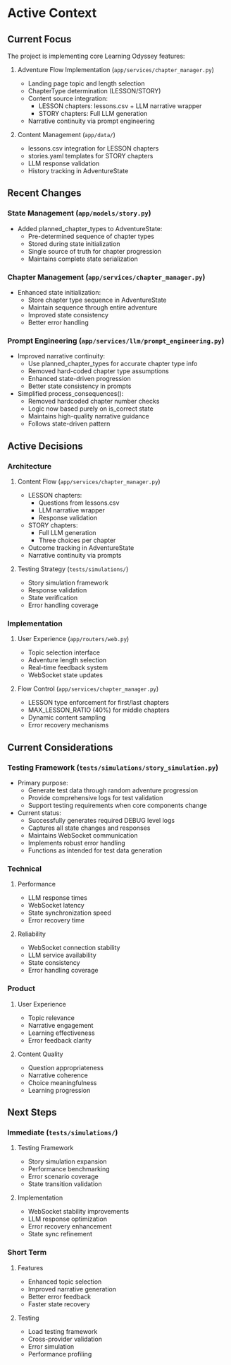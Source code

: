 # Active Context

## Current Focus
The project is implementing core Learning Odyssey features:

1. Adventure Flow Implementation (`app/services/chapter_manager.py`)
   - Landing page topic and length selection
   - ChapterType determination (LESSON/STORY)
   - Content source integration:
     - LESSON chapters: lessons.csv + LLM narrative wrapper
     - STORY chapters: Full LLM generation
   - Narrative continuity via prompt engineering

2. Content Management (`app/data/`)
   - lessons.csv integration for LESSON chapters
   - stories.yaml templates for STORY chapters
   - LLM response validation
   - History tracking in AdventureState

## Recent Changes

### State Management (`app/models/story.py`)
- Added planned_chapter_types to AdventureState:
  * Pre-determined sequence of chapter types
  * Stored during state initialization
  * Single source of truth for chapter progression
  * Maintains complete state serialization

### Chapter Management (`app/services/chapter_manager.py`)
- Enhanced state initialization:
  * Store chapter type sequence in AdventureState
  * Maintain sequence through entire adventure
  * Improved state consistency
  * Better error handling

### Prompt Engineering (`app/services/llm/prompt_engineering.py`)
- Improved narrative continuity:
  * Use planned_chapter_types for accurate chapter type info
  * Removed hard-coded chapter type assumptions
  * Enhanced state-driven progression
  * Better state consistency in prompts
- Simplified process_consequences():
  * Removed hardcoded chapter number checks
  * Logic now based purely on is_correct state
  * Maintains high-quality narrative guidance
  * Follows state-driven pattern

## Active Decisions

### Architecture
1. Content Flow (`app/services/chapter_manager.py`)
   - LESSON chapters:
     * Questions from lessons.csv
     * LLM narrative wrapper
     * Response validation
   - STORY chapters:
     * Full LLM generation
     * Three choices per chapter
   - Outcome tracking in AdventureState
   - Narrative continuity via prompts

2. Testing Strategy (`tests/simulations/`)
   - Story simulation framework
   - Response validation
   - State verification
   - Error handling coverage

### Implementation
1. User Experience (`app/routers/web.py`)
   - Topic selection interface
   - Adventure length selection
   - Real-time feedback system
   - WebSocket state updates

2. Flow Control (`app/services/chapter_manager.py`)
   - LESSON type enforcement for first/last chapters
   - MAX_LESSON_RATIO (40%) for middle chapters
   - Dynamic content sampling
   - Error recovery mechanisms

## Current Considerations

### Testing Framework (`tests/simulations/story_simulation.py`)
- Primary purpose:
  * Generate test data through random adventure progression
  * Provide comprehensive logs for test validation
  * Support testing requirements when core components change
- Current status:
  * Successfully generates required DEBUG level logs
  * Captures all state changes and responses
  * Maintains WebSocket communication
  * Implements robust error handling
  * Functions as intended for test data generation

### Technical
1. Performance
   - LLM response times
   - WebSocket latency
   - State synchronization speed
   - Error recovery time

2. Reliability
   - WebSocket connection stability
   - LLM service availability
   - State consistency
   - Error handling coverage

### Product
1. User Experience
   - Topic relevance
   - Narrative engagement
   - Learning effectiveness
   - Error feedback clarity

2. Content Quality
   - Question appropriateness
   - Narrative coherence
   - Choice meaningfulness
   - Learning progression

## Next Steps

### Immediate (`tests/simulations/`)
1. Testing Framework
   - Story simulation expansion
   - Performance benchmarking
   - Error scenario coverage
   - State transition validation

2. Implementation
   - WebSocket stability improvements
   - LLM response optimization
   - Error recovery enhancement
   - State sync refinement

### Short Term
1. Features
   - Enhanced topic selection
   - Improved narrative generation
   - Better error feedback
   - Faster state recovery

2. Testing
   - Load testing framework
   - Cross-provider validation
   - Error simulation
   - Performance profiling
